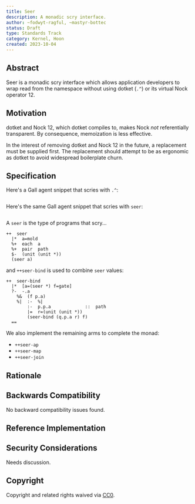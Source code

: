 ```yaml
---
title: Seer
description: A monadic scry interface.
author: ~fodwyt-ragful, ~mastyr-bottec
status: Draft
type: Standards Track
category: Kernel, Hoon
created: 2023-10-04
---
```


## Abstract

<!--
  The Abstract is a multi-sentence (short paragraph) technical summary. This should be a very terse and human-readable version of the specification section. Someone should be able to read only the abstract to get the gist of what this specification does.

  TODO: Remove this comment before submitting
-->

Seer is a monadic scry interface which allows application developers to
wrap read from the namespace without using dotket (`.^`) or its virtual
Nock operator 12.

## Motivation

<!--
  This section is optional.

  The motivation section should include a description of any nontrivial problems the UIP solves. It should not describe how the UIP solves those problems, unless it is not immediately obvious. It should not describe why the UIP should be made into a standard, unless it is not immediately obvious.

  With a few exceptions, external links are not allowed. If you feel that a particular resource would demonstrate a compelling case for your UIP, then save it as a printer-friendly PDF, put it in the assets folder, and link to that copy.

  TODO: Remove this comment before submitting
-->

dotket and Nock 12, which dotket compiles to, makes Nock _not_ referentially
transparent. By consequence, memoization is less effective.

In the interest of removing dotket and Nock 12 in the future, a replacement must
be supplied first. The replacement should attempt to be as ergonomic as dotket
to avoid widespread boilerplate churn.

## Specification

<!--
  The technical specification should describe the syntax, interface and semantics of any new feature. The specification should be detailed enough to allow for implementation in the OS and possible competing, interoperable implementations for any of the current runtimes (vere, ares).

  It is recommended to follow RFC 2119 and RFC 8170. Do not remove the key word definitions if RFC 2119 and RFC 8170 are followed.

  TODO: Remove this comment before submitting
-->

Here's a Gall agent snippet that scries with `.^`:
```hoon
```

Here's the same Gall agent snippet that scries with `seer`:
```hoon
```

A `seer` is the type of programs that scry...
```hoon
++  seer
  |*  a=mold
  %+  each  a
  %+  pair  path
  $-  (unit (unit *))
  (seer a)
```

and `++seer-bind` is used to combine `seer` values:
```
++  seer-bind
  |*  [a=(seer *) f=gate]
  ?-  -.a
    %&  (f p.a)
    %|  :-  %|
        :-  p.p.a             ::  path
        |=  r=(unit (unit *))
        (seer-bind (q.p.a r) f)
  ==
```

We also implement the remaining arms to complete the monad:
- `++seer-ap`
- `++seer-map`
- `++seer-join`

## Rationale

<!--
  The rationale fleshes out the specification by describing what motivated the design and why particular design decisions were made. It should describe alternate designs that were considered and related work.

  The current placeholder is acceptable for a draft.

  TODO: Remove this comment before submitting
-->

## Backwards Compatibility

<!--

  This section is optional.

  All UIPs that introduce backwards incompatibilities must include a section describing these incompatibilities and their consequences. The UIP must explain how the author proposes to deal with these incompatibilities, and how developers can migrate the applications. This section may be omitted if the proposal does not introduce any backwards incompatibilities, but this section must be included if backward incompatibilities exist.

  The current placeholder is acceptable for a draft.

  TODO: Remove this comment before submitting
-->

No backward compatibility issues found.

## Reference Implementation

<!--
  This section is optional.

  The Reference Implementation section should include a minimal implementation that assists in understanding or implementing this specification. It should not include project build files. The reference implementation is not a replacement for the Specification section, and the proposal should still be understandable without it.

  If the reference implementation is too large to reasonably be included inline, then external links to the urbit/urbit and/or urbit/vere repositories are allowed.

  TODO: Remove this comment before submitting
-->

## Security Considerations

<!--

  UIPs SHOULD contain a section that discusses the security implications/considerations relevant to the proposed change. Include information that might be important for security discussions, surfaces risks and can be used throughout the life-cycle of the proposal. E.g. include security-relevant design decisions, concerns, important discussions, implementation-specific guidance and pitfalls, an outline of threats and risks and how they are being addressed.

  The current placeholder is acceptable for a draft.

  TODO: Remove this comment before submitting
-->

Needs discussion.

## Copyright

Copyright and related rights waived via [CC0](../LICENSE.md).
